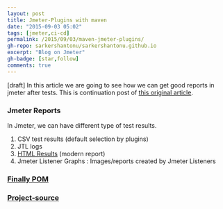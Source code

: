 ```yaml
---
layout: post
title: Jmeter-Plugins with maven
date: "2015-09-03 05:02"
tags: [jmeter,ci-cd]
permalink: /2015/09/03/maven-jmeter-plugins/
gh-repo: sarkershantonu/sarkershantonu.github.io
excerpt: "Blog on Jmeter"
gh-badge: [star,follow]
comments: true
---
```

[draft]
In this article we are going to see how we can get good reports in jmeter after tests. This is continuation post of [this original article](https://sarkershantonu.github.io/2020/08/28/maven-jmeter/).

### Jmeter Reports
In Jmeter, we can have different type of test results. 
1. CSV test results (default selection by plugins)
2. JTL logs 
3. [HTML Results](https://jmeter.apache.org/usermanual/generating-dashboard.html) (modern report)
4. Jmeter Listener Graphs : Images/reports created by Jmeter Listeners

### [Finally POM ](https://github.com/sarkershantonu/jmeter-novice-to-advance/blob/master/jmeter-maven-examples/jmeter-plugins/pom.xml)

### [Project-source](https://github.com/sarkershantonu/jmeter-novice-to-advance/tree/master/jmeter-maven-examples/jmeter-plugins)

